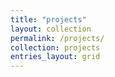 ```yaml
---
title: "projects"
layout: collection
permalink: /projects/
collection: projects
entries_layout: grid
---
```

